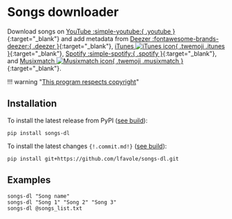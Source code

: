 # Songs downloader

Download songs on [YouTube :simple-youtube:{ .youtube }](https://youtube.com){:target="_blank"}
and add metadata from
[Deezer :fontawesome-brands-deezer:{ .deezer }](https://deezer.com){:target="_blank"},
[iTunes ![iTunes icon](https://upload.wikimedia.org/wikipedia/commons/thumb/d/df/ITunes_logo.svg/438px-ITunes_logo.svg.png){ .twemoji .itunes }](https://apple.com/itunes){:target="_blank"},
[Spotify :simple-spotify:{ .spotify }](https://spotify.com){:target="_blank"},
and [Musixmatch ![Musixmatch icon](https://upload.wikimedia.org/wikipedia/commons/e/e3/Musixmatch_logo_icon_only.svg){ .twemoji .musixmatch }](https://musixmatch.com){:target="_blank"}.

!!! warning "[This program respects copyright](disclaimer.md)"

## Installation

To install the latest release from PyPI ([see build](https://github.com/lfavole/songs-dl/releases/latest)):

	pip install songs-dl

To install the latest changes `{!.commit.md!}` ([see build](latest-build.md)):

	pip install git+https://github.com/lfavole/songs-dl.git

## Examples

	songs-dl "Song name"
	songs-dl "Song 1" "Song 2" "Song 3"
	songs-dl @songs_list.txt
